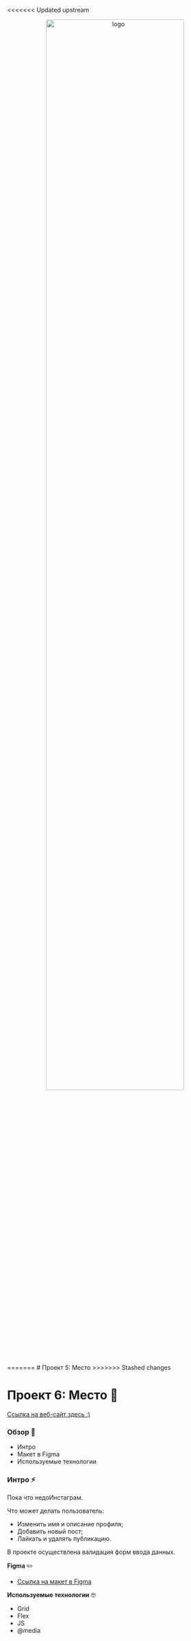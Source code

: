 <<<<<<< Updated upstream
<p align = "center"><img src = "https://carsweek.ru/upload/resize_cache/iblock/dfa/1200_900_1/dfa6fa9a4eb45126f910e87fb5a97a9a.jpeg" alt = "logo" width = "80%"></p>
=======
# Проект 5: Место
>>>>>>> Stashed changes

# Проект 6: Место 🛫

[Ссылка на веб-сайт здесь :)](https://oleestral.github.io/mesto/index.html)

### Обзор 🧐
* Интро
* Макет в Figma
* Используемые технологии

### Интро ⚡️

Пока что недоИнстаграм. 

Что может делать пользователь:

* Изменить имя и описание профиля;
* Добавить новый пост;
* Лайкать и удалять публикацию.

В проекте осуществлена валидация форм ввода данных.


**Figma** ✏️
* [Ссылка на макет в Figma](https://www.figma.com/file/2cn9N9jSkmxD84oJik7xL7/JavaScript.-Sprint-4?node-id=0%3A1)

**Используемые технологии** 🤓
* Grid
* Flex
* JS
* @media

